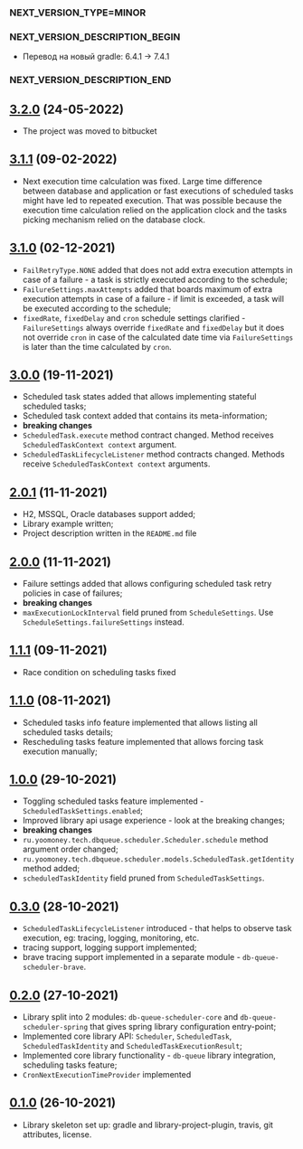 ### NEXT_VERSION_TYPE=MINOR
### NEXT_VERSION_DESCRIPTION_BEGIN
* Перевод на новый gradle: 6.4.1 -> 7.4.1
### NEXT_VERSION_DESCRIPTION_END
## [3.2.0](https://bitbucket.yooteam.ru/projects/BACKEND-LIBRARIES/repos/db-queue-scheduler/pull-requests/1) (24-05-2022)

* The project was moved to bitbucket

## [3.1.1]() (09-02-2022)

* Next execution time calculation was fixed. Large time difference between database and application or fast executions
of scheduled tasks might have led to repeated execution. That was possible because the execution time calculation
relied on the application clock and the tasks picking mechanism relied on the database clock.

## [3.1.0]() (02-12-2021)

* `FailRetryType.NONE` added that does not add extra execution attempts in case of a failure -
a task is strictly executed according to the schedule;
* `FailureSettings.maxAttempts` added that boards maximum of extra execution attempts in case of a failure -
if limit is exceeded, a task will be executed according to the schedule;
* `fixedRate`, `fixedDelay` and `cron` schedule settings clarified - `FailureSettings` always override `fixedRate`
and `fixedDelay` but it does not override `cron` in case of the calculated date time via `FailureSettings` is later
than the time calculated by `cron`.

## [3.0.0]() (19-11-2021)

* Scheduled task states added that allows implementing stateful scheduled tasks;
* Scheduled task context added that contains its meta-information;
* **breaking changes**
* `ScheduledTask.execute` method contract changed. Method receives `ScheduledTaskContext context` argument.
* `ScheduledTaskLifecycleListener` method contracts changed. Methods receive `ScheduledTaskContext context` arguments.

## [2.0.1](https://github.com/yoomoney/db-queue-scheduler/pull/10) (11-11-2021)

* H2, MSSQL, Oracle databases support added;
* Library example written;
* Project description written in the `README.md` file

## [2.0.0](https://github.com/yoomoney/db-queue-scheduler/pull/9) (11-11-2021)

* Failure settings added that allows configuring scheduled task retry policies in case of failures;
* **breaking changes**
* `maxExecutionLockInterval` field pruned from `ScheduleSettings`. Use `ScheduleSettings.failureSettings` instead.

## [1.1.1](https://github.com/yoomoney/db-queue-scheduler/pull/8) (09-11-2021)

* Race condition on scheduling tasks fixed

## [1.1.0](https://github.com/yoomoney/db-queue-scheduler/pull/6) (08-11-2021)

* Scheduled tasks info feature implemented that allows listing all scheduled tasks details;
* Rescheduling tasks feature implemented that allows forcing task execution manually;

## [1.0.0](https://github.com/yoomoney/db-queue-scheduler/pull/5) (29-10-2021)

* Toggling scheduled tasks feature implemented - `ScheduledTaskSettings.enabled`;
* Improved library api usage experience - look at the breaking changes;
* **breaking changes**
* `ru.yoomoney.tech.dbqueue.scheduler.Scheduler.schedule` method argument order changed;
* `ru.yoomoney.tech.dbqueue.scheduler.models.ScheduledTask.getIdentity` method added;
* `scheduledTaskIdentity` field pruned from `ScheduledTaskSettings`.

## [0.3.0](https://github.com/yoomoney/db-queue-scheduler/pull/4) (28-10-2021)

* `ScheduledTaskLifecycleListener` introduced - that helps to observe task execution, eg: tracing, logging, monitoring, etc.
* tracing support, logging support implemented;
* brave tracing support implemented in a separate module - `db-queue-scheduler-brave`.

## [0.2.0](https://github.com/yoomoney/db-queue-scheduler/pull/2) (27-10-2021)

* Library split into 2 modules: `db-queue-scheduler-core` and `db-queue-scheduler-spring` that gives spring library
configuration entry-point;
* Implemented core library API: `Scheduler`, `ScheduledTask`, `ScheduledTaskIdentity` and `ScheduledTaskExecutionResult`;
* Implemented core library functionality - `db-queue` library integration, scheduling tasks feature;
* `CronNextExecutionTimeProvider` implemented

## [0.1.0](https://github.com/yoomoney/db-queue-scheduler/pull/1) (26-10-2021)

* Library skeleton set up: gradle and library-project-plugin, travis, git attributes, license.